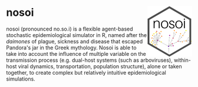 # nosoi <img src="man/figures/logo.png" align="right" alt="" width="120" />

nosoi (pronounced no.so.i) is a flexible agent-based stochastic epidemiological simulator in R, named after the *daimones* of plague, sickness and disease that escaped Pandora's jar in the Greek mythology. Nosoi is able to take into account the influence of multiple variable on the transmission process (e.g. dual-host systems (such as arboviruses), within-host viral dynamics, transportation, population structure), alone or taken together, to create complex but relatively intuitive epidemiological simulations.

